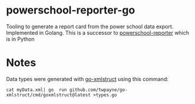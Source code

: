 # powerschool-reporter-go

Tooling to generate a report card from the power school data export. Implemented in Golang.
This is a successor to [powerschool-reporter](https://github.com/sberczuk/powerschool-reporter) which is in Python


# Notes

Data types were generated with [go-xmlstruct](https://github.com/twpayne/go-xmlstruct) using
this command:

```shell
cat myData.xml| go  run github.com/twpayne/go-xmlstruct/cmd/goxmlstruct@latest >types.go
```